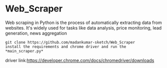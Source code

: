 # Web_Scraper
Web scraping in Python is the process of automatically extracting data from websites. It's widely used for tasks like data analysis, price monitoring, lead generation, news aggregation

```
git clone https://github.com/madankumar-sketch/Web_Scraper
install the requirements and chrome driver and run the *main_scraper.py*
```

driver link:https://developer.chrome.com/docs/chromedriver/downloads
